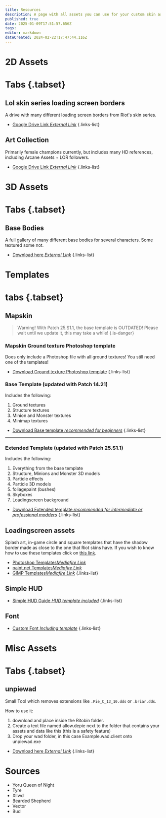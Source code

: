 ```yaml
---
title: Resources
description: A page with all assets you can use for your custom skin as downloads!
published: true
date: 2025-01-09T17:51:57.656Z
tags: 
editor: markdown
dateCreated: 2024-02-22T17:47:44.116Z
---
```


# 2D Assets
# Tabs {.tabset}
## Lol skin series loading screen borders
A drive with many different loading screen borders from Riot's skin series.
- [Google Drive Link *External Link*](https://drive.google.com/drive/folders/1yeAYQjAJuYkzaXJdVWP6GL7NO31r2-Vp)
{.links-list}
## Art Collection
Primarily female champions currently, but includes many HD references, including Arcane Assets + LOR followers.
- [Google Drive Link *External Link*](https://drive.google.com/drive/folders/1xBLNPxDiwBJrLm_7922q-kt9FvLGTGFL?usp=sharing)
{.links-list}

# 3D Assets
# Tabs {.tabset}
## Base Bodies
A full gallery of many different base bodies for several characters. Some textured some not.
- [Download here *External Link*](https://drive.google.com/drive/folders/1-9PeAE99OrQ1P9EZQdxDX5AAJ9k1HgqN)
{.links-list}

# Templates
# tabs {.tabset}
## Mapskin

> Warning! With Patch 25.S1.1, the base template is OUTDATED! Please wait until we update it, this may take a while!
{.is-danger}


### Mapskin Ground texture Photoshop template
Does only include a Photoshop file with all ground textures! You still need one of the templates!

- [Download Ground texture Photoshop template](https://drive.google.com/file/d/1isIlG4bNB3vIeh6qOJzGrQecyNevfF9z/view?usp=sharing)
{.links-list}

### Base Template (updated with Patch 14.21)
Includes the following:
1. Ground textures
2. Structure textures
3. Minion and Monster textures
4. Minimap textures

- [Download Base template *recommended for beginners*](https://drive.google.com/file/d/1_4WQiG2lC1yTzC5E8BkWgexq2gYSidoz/view?usp=drive_link)
{.links-list}

---

### Extended Template (updated with Patch 25.S1.1)
Includes the following:
1. Everything from the base template
2. Structure, Minions and Monster 3D models
3. Particle effects
4. Particle 3D models
5. foliagepaint (bushes)
6. Skyboxes
7. Loadingscreen background

- [Download Extended template *recommended for intermediate or professional modders*](https://drive.google.com/file/d/1fcdORbKiISDqMxgu_UvI_qB8XoRJPz9M/view?usp=sharing)
{.links-list}
## Loadingscreen assets
Splash art, in-game circle and square templates that have the shadow border made as close to the one that Riot skins have.
If you wish to know how to use these templates click on [this link](/core-guides/downloadable-assets/champion-templates).
- [Photoshop Templates*Mediafire Link*](https://www.mediafire.com/folder/qb3kuw3ypwmq1/Photoshop_champion_templates)
- [paint.net Templates*Mediafire Link*](https://www.mediafire.com/folder/ca1b1aoin342h/paint.net_champion_templates)
- [GIMP Templates*Mediafire Link*](https://www.mediafire.com/folder/0z7na9qzm4vw4/GIMP_champion_templates)
{.links-list}
## Simple HUD

- [Simple HUD Guide *HUD template included*](/specific-guide/ui/simple-hud-template)
{.links-list}
## Font

- [Custom Font *Including template*](/specific-guide/ui/custom-font)
{.links-list}


# Misc Assets
# Tabs {.tabset}
## unpiewad
Small Tool which removes extensions like `.Pie_C_13_10.dds` or `.briar.dds`.

How to use it:
1. download and place inside the Ritobin folder.
2. Create a text file named allow.depie next to the folder that contains your assets and data like this (this is a safety feature)
3. Drop your wad folder, in this case Example.wad.client onto unpiewad.exe

- [Download here *External Link*](https://drive.google.com/file/d/1TltplZd9tFA5KLHMZ00Pp1TNvpLmI-_l/view?usp=sharing)
{.links-list}

# Sources

- Yoru Queen of Night
- Tyre
- Xllwd
- Bearded Shepherd
- Vector
- Bud
